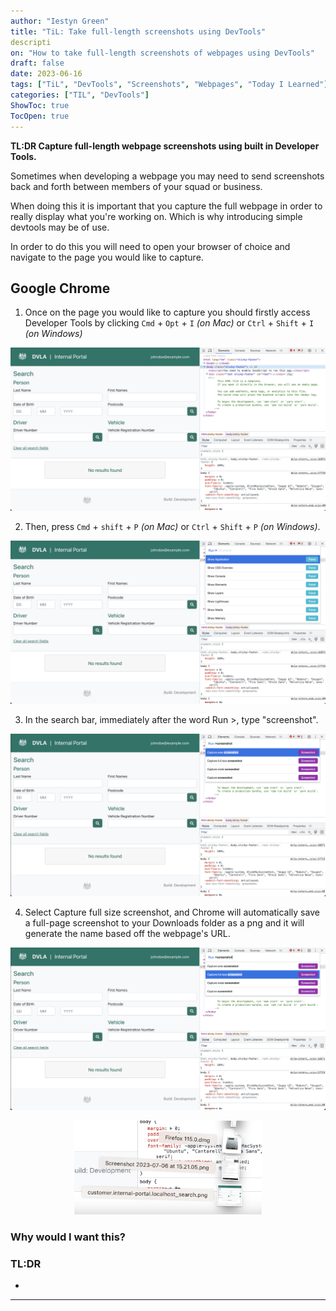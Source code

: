 ```yaml
---
author: "Iestyn Green"
title: "TiL: Take full-length screenshots using DevTools"
descripti
on: "How to take full-length screenshots of webpages using DevTools"
draft: false
date: 2023-06-16
tags: ["TiL", "DevTools", "Screenshots", "Webpages", "Today I Learned"]
categories: ["TIL", "DevTools"]
ShowToc: true
TocOpen: true
---
```


**TL:DR Capture full-length webpage screenshots using built in Developer Tools.**

Sometimes when developing a webpage you may need to send screenshots back and forth between members of your squad or business.

When doing this it is important that you capture the full webpage in order to really display what you're working on. Which is why introducing simple devtools may be of use.

In order to do this you will need to open your browser of choice and navigate to the page you would like to capture.

## Google Chrome
1. Once on the page you would like to capture you should firstly access Developer Tools by clicking `Cmd` + `Opt` + `I` *(on Mac)* or `Ctrl` + `Shift` + `I` *(on Windows)*

![Chrome-Step-1.png](images%2FChrome-Step-1.png)

2. Then, press `Cmd` + `shift` + `P` *(on Mac)* or `Ctrl` + `Shift` + `P` *(on Windows)*.

![Chrome-Step-2.png](images%2FChrome-Step-2.png)

3. In the search bar, immediately after the word Run >, type "screenshot".

![Chrome-Step-3.png](images%2FChrome-Step-3.png)  

4. Select Capture full size screenshot, and Chrome will automatically save a full-page screenshot to your Downloads folder as a png and it will generate the name based off the webpage's URL.

![Chrome-Step-4.png](images%2FChrome-Step-4.png)
<p align="center"><img src="images/downloads.png"  width="300" height="150"></p>


### Why would I want this?


### TL:DR
- 
---
